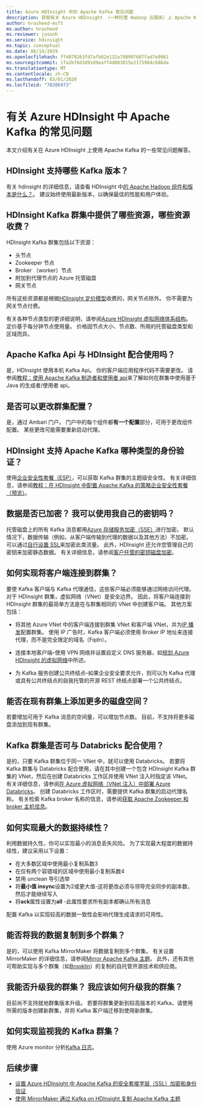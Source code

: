 ```yaml
---
title: Azure HDInsight 中的 Apache Kafka 常见问题
description: 获取有关 Azure HDInsight （一种托管 Hadoop 云服务）上 Apache Kafka 的常见问题的解答。
author: hrasheed-msft
ms.author: hrasheed
ms.reviewer: jasonh
ms.service: hdinsight
ms.topic: conceptual
ms.date: 08/14/2019
ms.openlocfilehash: ff4079263fd7afb02e132a798997687fad7e9961
ms.sourcegitcommit: 1fa2bf6d3d91d9eaff4d083015e2175984c686da
ms.translationtype: MT
ms.contentlocale: zh-CN
ms.lasthandoff: 03/01/2020
ms.locfileid: "78206973"
---
```

# <a name="frequently-asked-questions-about-apache-kafka-in-azure-hdinsight"></a>有关 Azure HDInsight 中 Apache Kafka 的常见问题

本文介绍有关在 Azure HDInsight 上使用 Apache Kafka 的一些常见问题解答。

## <a name="what-kafka-versions-are-supported-by-hdinsight"></a>HDInsight 支持哪些 Kafka 版本？

有关 hdinsight 的详细信息，请查看 HDInsight 中[的 Apache Hadoop 组件和版本是什么？](../hdinsight-component-versioning.md#supported-hdinsight-versions)。 建议始终使用最新版本，以确保最佳的性能和用户体验。

## <a name="what-resources-are-provided-in-an-hdinsight-kafka-cluster-and-what-resources-am-i-charged-for"></a>HDInsight Kafka 群集中提供了哪些资源，哪些资源收费？

HDInsight Kafka 群集包括以下资源：

* 头节点
* Zookeeper 节点
* Broker （worker）节点 
* 附加到代理节点的 Azure 托管磁盘
* 网关节点

所有这些资源都是根据[HDInsight 定价模型](https://azure.microsoft.com/pricing/details/hdinsight/)收费的，网关节点除外。 你不需要为网关节点付费。

有关各种节点类型的更详细说明，请参阅[Azure HDInsight 虚拟网络体系结构](../hdinsight-virtual-network-architecture.md)。 定价基于每分钟节点使用量。 价格因节点大小、节点数、所用的托管磁盘类型和区域而异。

## <a name="do-apache-kafka-apis-work-with-hdinsight"></a>Apache Kafka Api 与 HDInsight 配合使用吗？

是，HDInsight 使用本机 Kafka Api。 你的客户端应用程序代码不需要更改。 请参阅[教程：使用 Apache Kafka 制造者和使用者 api](./apache-kafka-producer-consumer-api.md)来了解如何在群集中使用基于 Java 的生成者/使用者 api。

## <a name="can-i-change-cluster-configurations"></a>是否可以更改群集配置？

是，通过 Ambari 门户。 门户中的每个组件都**有一个配置**部分，可用于更改组件配置。 某些更改可能需要重新启动代理。

## <a name="what-type-of-authentication-does-hdinsight-support-for-apache-kafka"></a>HDInsight 支持 Apache Kafka 哪种类型的身份验证？

使用[企业安全性套餐（ESP）](../domain-joined/apache-domain-joined-architecture.md)，可以获取 Kafka 群集的主题级安全性。 有关详细信息，请参阅[教程：在 HDInsight 中配置 Apache Kafka 的策略企业安全性套餐（预览）](../domain-joined/apache-domain-joined-run-kafka.md)。

## <a name="is-my-data-encrypted-can-i-use-my-own-keys"></a>数据是否已加密？ 我可以使用我自己的密钥吗？

托管磁盘上的所有 Kafka 消息都用[Azure 存储服务加密（SSE）](../../storage/common/storage-service-encryption.md)进行加密。 默认情况下，数据传输（例如，从客户端传输到代理的数据以及其他方法）不加密。 可以通过[自行设置 SSL](./apache-kafka-ssl-encryption-authentication.md)来加密此类流量。 此外，HDInsight 还允许您管理自己的密钥来加密静态数据。 有关详细信息，请参阅[客户托管的密钥磁盘加密](../disk-encryption.md)。

## <a name="how-do-i-connect-clients-to-my-cluster"></a>如何实现将客户端连接到群集？

要使 Kafka 客户端与 Kafka 代理通信，这些客户端必须能够通过网络访问代理。 对于 HDInsight 群集，虚拟网络（VNet）是安全边界。 因此，将客户端连接到 HDInsight 群集的最简单方法是在与群集相同的 VNet 中创建客户端。 其他方案包括：

* 将其他 Azure VNet 中的客户端连接到群集 VNet 和客户端 VNet，并为[IP 播发](apache-kafka-connect-vpn-gateway.md#configure-kafka-for-ip-advertising)配置群集。 使用 IP 广告时，Kafka 客户端必须使用 Broker IP 地址来连接代理，而不是完全限定的域名（Fqdn）。

* 连接本地客户端–使用 VPN 网络并设置自定义 DNS 服务器，如[规划 Azure HDInsight 的虚拟网络](../hdinsight-plan-virtual-network-deployment.md)中所述。

* 为 Kafka 服务创建公共终结点–如果企业安全要求允许，则可以为 Kafka 代理或具有公共终结点的自我托管的开源 REST 终结点部署一个公共终结点。

## <a name="can-i-add-more-disk-space-on-an-existing-cluster"></a>能否在现有群集上添加更多的磁盘空间？

若要增加可用于 Kafka 消息的空间量，可以增加节点数。 目前，不支持将更多磁盘添加到现有群集。

## <a name="can-a-kafka-cluster-work-with-databricks"></a>Kafka 群集是否可与 Databricks 配合使用？ 

是的，只要 Kafka 群集位于同一 VNet 中，就可以使用 Databricks。 若要将 Kafka 群集与 Databricks 配合使用，请在其中创建一个包含 HDInsight Kafka 群集的 VNet，然后在创建 Databricks 工作区并使用 VNet 注入时指定该 VNet。 有关详细信息，请参阅[在 Azure 虚拟网络（VNet 注入）中部署 Azure Databricks](https://docs.microsoft.com/azure/databricks/administration-guide/cloud-configurations/azure/vnet-inject)。 创建 Databricks 工作区时，需要提供 Kafka 群集的启动代理名称。 有关检索 Kafka broker 名称的信息，请参阅[获取 Apache Zookeeper 和 broker 主机信息](https://docs.microsoft.com/azure/hdinsight/kafka/apache-kafka-get-started#getkafkainfo)。

## <a name="how-can-i-have-maximum-data-durability"></a>如何实现最大的数据持续性？

利用数据持久性，你可以实现最小的消息丢失风险。 为了实现最大程度的数据持续性，建议采用以下设置：

* 在大多数区域中使用最小复制系数3
* 在仅有两个容错域的区域中使用最小复制系数4
* 禁用 unclean 导引选举
* 将**最小值 insync**设置为2或更大值-这将更改必须与领导完全同步的副本数，然后才能继续写入
* 将**ack**属性设置为**all** -此属性要求所有副本都确认所有消息

配置 Kafka 以实现较高的数据一致性会影响代理生成请求的可用性。

## <a name="can-i-replicate-my-data-to-multiple-clusters"></a>能否将我的数据复制到多个群集？

是的，可以使用 Kafka MirrorMaker 将数据复制到多个群集。 有关设置 MirrorMaker 的详细信息，请参阅[Mirror Apache Kafka 主题](apache-kafka-mirroring.md)。 此外，还有其他可帮助实现与多个群集（如[Brooklin](https://github.com/linkedin/Brooklin/)）的复制的自托管开源技术和供应商。

## <a name="can-i-upgrade-my-cluster-how-should-i-upgrade-my-cluster"></a>我能否升级我的群集？ 我应该如何升级我的群集？

目前尚不支持就地群集版本升级。 若要将群集更新到较高版本的 Kafka，请使用所需的版本创建新群集，并将 Kafka 客户端迁移到使用新群集。

## <a name="how-do-i-monitor-my-kafka-cluster"></a>如何实现监视我的 Kafka 群集？

使用 Azure monitor 分析[Kafka 日志](./apache-kafka-log-analytics-operations-management.md)。

## <a name="next-steps"></a>后续步骤

* [设置 Azure HDInsight 中 Apache Kafka 的安全套接字层（SSL）加密和身份验证](./apache-kafka-ssl-encryption-authentication.md)
* [使用 MirrorMaker 通过 Kafka on HDInsight 复制 Apache Kafka 主题](./apache-kafka-mirroring.md)
